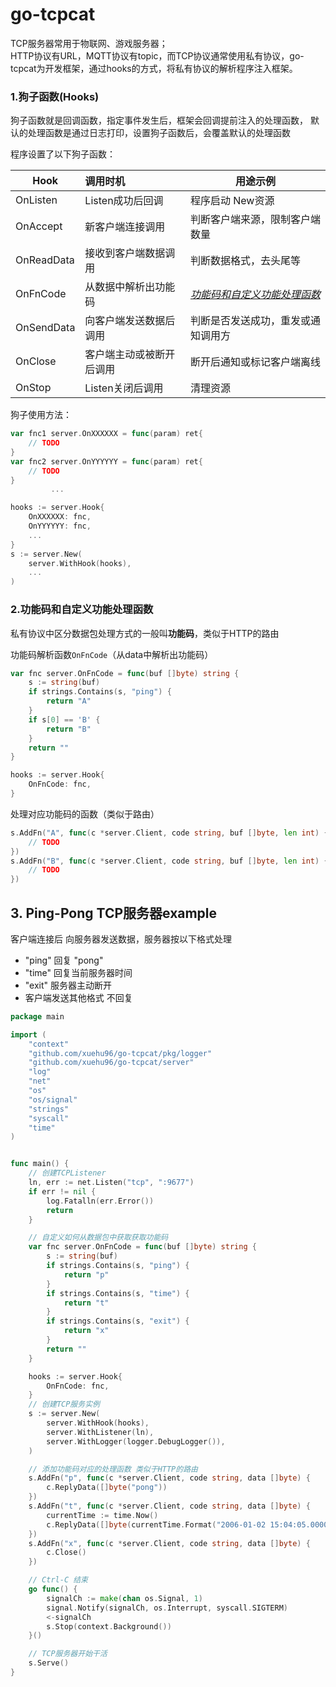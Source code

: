 # go-tcpcat

TCP服务器常用于物联网、游戏服务器；  
HTTP协议有URL，MQTT协议有topic，而TCP协议通常使用私有协议，go-tcpcat为开发框架，通过hooks的方式，将私有协议的解析程序注入框架。


### 1.狗子函数(Hooks)
狗子函数就是回调函数，指定事件发生后，框架会回调提前注入的处理函数，
默认的处理函数是通过日志打印，设置狗子函数后，会覆盖默认的处理函数

程序设置了以下狗子函数：

| Hook       | 调用时机                 | 用途示例                               |
| ---------- | :----------------------- |------------------------------------|
| OnListen   | Listen成功后回调         | 程序启动 New资源                         |
| OnAccept   | 新客户端连接调用         | 判断客户端来源，限制客户端数量                    |
| OnReadData | 接收到客户端数据调用     | 判断数据格式，去头尾等                        |
| OnFnCode   | 从数据中解析出功能码     | [*功能码和自定义功能处理函数*](#2功能码和自定义功能处理函数) |
| OnSendData | 向客户端发送数据后调用   | 判断是否发送成功，重发或通知调用方                  |
| OnClose    | 客户端主动或被断开后调用 | 断开后通知或标记客户端离线                      |
| OnStop     | Listen关闭后调用         | 清理资源                               |

狗子使用方法：
```go
var fnc1 server.OnXXXXXX = func(param) ret{ 
	// TODO
}
var fnc2 server.OnYYYYYY = func(param) ret{
	// TODO
}
         ...

hooks := server.Hook{
	OnXXXXXX: fnc,
	OnYYYYYY: fnc,
	...
}
s := server.New(
    server.WithHook(hooks),
	...
)
```

### 2.功能码和自定义功能处理函数
私有协议中区分数据包处理方式的一般叫**功能码**，类似于HTTP的路由

功能码解析函数`OnFnCode`（从data中解析出功能码）
```go
var fnc server.OnFnCode = func(buf []byte) string {
	s := string(buf)
	if strings.Contains(s, "ping") {
		return "A"
	}
	if s[0] == 'B' {
		return "B"
	}
	return ""
}

hooks := server.Hook{
	OnFnCode: fnc,
}
```
处理对应功能码的函数（类似于路由）
```go
s.AddFn("A", func(c *server.Client, code string, buf []byte, len int) {
	// TODO
})
s.AddFn("B", func(c *server.Client, code string, buf []byte, len int) {
    // TODO
})
```



## 3. Ping-Pong TCP服务器example

客户端连接后 向服务器发送数据，服务器按以下格式处理
- "ping" 回复 "pong"
- "time" 回复当前服务器时间
- "exit" 服务器主动断开
-  客户端发送其他格式 不回复

```go
package main

import (
	"context"
	"github.com/xuehu96/go-tcpcat/pkg/logger"
	"github.com/xuehu96/go-tcpcat/server"
	"log"
	"net"
	"os"
	"os/signal"
	"strings"
	"syscall"
	"time"
)


func main() {
	// 创建TCPListener
	ln, err := net.Listen("tcp", ":9677")
	if err != nil {
		log.Fatalln(err.Error())
		return
	}

	// 自定义如何从数据包中获取获取功能码
	var fnc server.OnFnCode = func(buf []byte) string {
		s := string(buf)
		if strings.Contains(s, "ping") {
			return "p"
		}
		if strings.Contains(s, "time") {
			return "t"
		}
		if strings.Contains(s, "exit") {
			return "x"
		}
		return ""
	}

	hooks := server.Hook{
		OnFnCode: fnc,
	}
	// 创建TCP服务实例
	s := server.New(
		server.WithHook(hooks),
		server.WithListener(ln),
		server.WithLogger(logger.DebugLogger()),
	)

	// 添加功能码对应的处理函数 类似于HTTP的路由
	s.AddFn("p", func(c *server.Client, code string, data []byte) {
		c.ReplyData([]byte("pong"))
	})
	s.AddFn("t", func(c *server.Client, code string, data []byte) {
		currentTime := time.Now()
		c.ReplyData([]byte(currentTime.Format("2006-01-02 15:04:05.000000000")))
	})
	s.AddFn("x", func(c *server.Client, code string, data []byte) {
		c.Close()
	})

	// Ctrl-C 结束
	go func() {
		signalCh := make(chan os.Signal, 1)
		signal.Notify(signalCh, os.Interrupt, syscall.SIGTERM)
		<-signalCh
		s.Stop(context.Background())
	}()

	// TCP服务器开始干活
	s.Serve()
}

```

